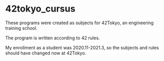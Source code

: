 # 42tokyo_cursus

These programs were created as subjects for 42Tokyo, an engineering training school.

The program is written according to 42 rules.

My enrollment as a student was 2020.11-2021.3, so the subjects and rules should have changed now at 42Tokyo.
